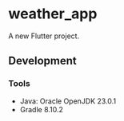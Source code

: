 # weather_app

A new Flutter project.

## Development

### Tools

* Java: Oracle OpenJDK 23.0.1
* Gradle 8.10.2
